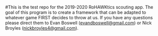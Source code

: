 #This is the test repo for the 2019-2020 RoHAWKtics scouting app. The goal of this program is to create a framework that can be adapted to whatever game FIRST decides to throw at us. If you have any questions please direct them to Evan Boswell (evandboswell@gmail.com) or Nick Broyles (nickbroyles4@gmail.com).

